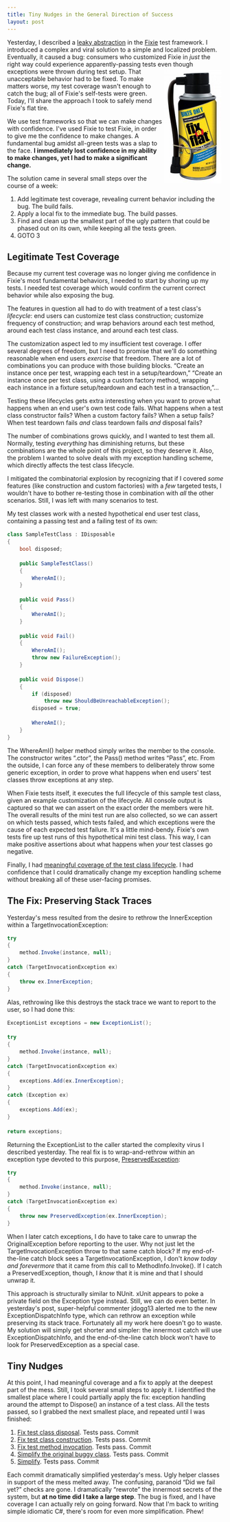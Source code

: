 ```yaml
---
title: Tiny Nudges in the General Direction of Success
layout: post
---
```

Yesterday, I described a [leaky abstraction](https://patrick.lioi.net/2013/08/07/the-leakiest-abstraction/) in the [Fixie](https://github.com/fixie/fixie) test framework. I introduced a complex and viral solution to a simple and localized problem. Eventually, it caused a bug: consumers who customized Fixie in _just_ the right way could experience apparently-passing tests even though exceptions were thrown during test setup. [<img src="/images/2013/08/fix-a-flat.png" alt="" title="fix-a-flat" width="133" height="264" style="float:right;margin:5px;" />](/images/2013/08/fix-a-flat.png)That unacceptable behavior had to be fixed. To make matters worse, my test coverage wasn't enough to catch the bug; all of Fixie's self-tests were green. Today, I'll share the approach I took to safely mend Fixie's flat tire.

We use test frameworks so that we can make changes with confidence. I've used Fixie to test Fixie, in order to give me the confidence to make changes. A fundamental bug amidst all-green tests was a slap to the face. **I immediately lost confidence in my ability to make changes, yet I had to make a significant change.**

The solution came in several small steps over the course of a week:

  1. Add legitimate test coverage, revealing current behavior including the bug. The build fails.
  2. Apply a local fix to the immediate bug. The build passes.
  3. Find and clean up the smallest part of the ugly pattern that could be phased out on its own, while keeping all the tests green.
  4. GOTO 3

## Legitimate Test Coverage

Because my current test coverage was no longer giving me confidence in Fixie's most fundamental behaviors, I needed to start by shoring up my tests. I needed test coverage which would confirm the current correct behavior while also exposing the bug.

The features in question all had to do with treatment of a test class's _lifecycle_: end users can customize test class construction; customize frequency of construction; and wrap behaviors around each test method, around each test class instance, and around each test class.

The customization aspect led to my insufficient test coverage. I offer several degrees of freedom, but I need to promise that we'll do something reasonable when end users _exercise_ that freedom. There are a lot of combinations you can produce with those building blocks. &#8220;Create an instance once per test, wrapping each test in a setup/teardown,&#8221; &#8220;Create an instance once per test class, using a custom factory method, wrapping each instance in a fixture setup/teardown and each test in a transaction,&#8221;&#8230;

Testing these lifecycles gets extra interesting when you want to prove what happens when an end user's own test code fails. What happens when a test class constructor fails? When a custom factory fails? When a setup fails? When test teardown fails _and_ class teardown fails _and_ disposal fails?

The number of combinations grows quickly, and I wanted to test them all. Normally, testing _everything_ has diminishing returns, but these combinations are the whole point of this project, so they deserve it. Also, the problem I wanted to solve deals with my exception handling scheme, which directly affects the test class lifecycle.

I mitigated the combinatorial explosion by recognizing that if I covered _some_ features (like construction and custom factories) with a _few_ targeted tests, I wouldn't have to bother re-testing those in combination with _all_ the other scenarios. Still, I was left with many scenarios to test.

My test classes work with a nested hypothetical end user test class, containing a passing test and a failing test of its own:

```cs
class SampleTestClass : IDisposable
{
    bool disposed;

    public SampleTestClass()
    {
        WhereAmI();
    }

    public void Pass()
    {
        WhereAmI();
    }

    public void Fail()
    {
        WhereAmI();
        throw new FailureException();
    }

    public void Dispose()
    {
        if (disposed)
            throw new ShouldBeUnreachableException();
        disposed = true;

        WhereAmI();
    }
}
```

The WhereAmI() helper method simply writes the member to the console. The constructor writes &#8220;.ctor&#8221;, the Pass() method writes &#8220;Pass&#8221;, etc. From the outside, I can force any of these members to deliberately throw some generic exception, in order to prove what happens when end users' test classes throw exceptions at any step.

When Fixie tests itself, it executes the full lifecycle of this sample test class, given an example customization of the lifecycle. All console output is captured so that we can assert on the exact order the members were hit. The overall results of the mini test run are also collected, so we can assert on which tests passed, which tests failed, and which exceptions were the cause of each expected test failure. It's a little mind-bendy. Fixie's own tests fire up test runs of this hypothetical mini test class. This way, I can make positive assertions about what happens when _your_ test classes go negative.

Finally, I had [meaningful coverage of the test class lifecycle](https://github.com/fixie/fixie/tree/d3cc2fd1e2092bbcdc464d172a8ca5344a175ec9/src/Fixie.Tests/Lifecycle). I had confidence that I could dramatically change my exception handling scheme without breaking all of these user-facing promises.

## The Fix: Preserving Stack Traces

Yesterday's mess resulted from the desire to rethrow the InnerException within a TargetInvocationException:

```cs
try
{
    method.Invoke(instance, null);
}
catch (TargetInvocationException ex)
{
    throw ex.InnerException;
}
```

Alas, rethrowing like this destroys the stack trace we want to report to the user, so I had done this:

```cs
ExceptionList exceptions = new ExceptionList();

try
{
    method.Invoke(instance, null);
}
catch (TargetInvocationException ex)
{
    exceptions.Add(ex.InnerException);
}
catch (Exception ex)
{
    exceptions.Add(ex);
}

return exceptions;
```

Returning the ExceptionList to the caller started the complexity virus I described yesterday. The real fix is to wrap-and-rethrow within an exception type devoted to this purpose, [PreservedException](https://github.com/fixie/fixie/blob/d3cc2fd1e2092bbcdc464d172a8ca5344a175ec9/src/Fixie/PreservedException.cs):

```cs
try
{
    method.Invoke(instance, null);
}
catch (TargetInvocationException ex)
{
    throw new PreservedException(ex.InnerException);
}
```

When I later catch exceptions, I do have to take care to unwrap the OriginalException before reporting to the user. Why not just let the TargetInvocationException throw to that same catch block? If my end-of-the-line catch block sees a TargetInvocationException, I don't _know today and forevermore_ that it came from _this_ call to MethodInfo.Invoke(). If I catch a PreservedException, though, I _know_ that it is mine and that I should unwrap it.

This approach is structurally similar to NUnit. xUnit appears to poke a private field on the Exception type instead. Still, we can do even better. In yesterday's post, super-helpful commenter jdogg13 alerted me to the new ExceptionDispatchInfo type, which can rethrow an exception while preserving its stack trace. Fortunately all my work here doesn't go to waste. My solution will simply get shorter and simpler: the innermost catch will use ExceptionDispatchInfo, and the end-of-the-line catch block won't have to look for PreservedException as a special case.

## Tiny Nudges

At this point, I had meaningful coverage and a fix to apply at the deepest part of the mess. Still, I took several small steps to apply it. I identified the smallest place where I could partially apply the fix: exception handling around the attempt to Dispose() an instance of a test class. All the tests passed, so I grabbed the next smallest place, and repeated until I was finished:

  1. [Fix test class disposal](https://github.com/fixie/fixie/commit/c9d8abce8cf662c0e394b4b80b76c33e8971a33c). Tests pass. Commit
  2. [Fix test class construction](https://github.com/fixie/fixie/commit/f0bc304b1a77725be08a0edf889806979dc89ae3). Tests pass. Commit
  3. [Fix test method invocation](https://github.com/fixie/fixie/commit/3c82276eb83a6b1f9bb0d643e544785d1ef21eeb). Tests pass. Commit
  4. [Simplify the original buggy class](https://github.com/fixie/fixie/commit/4535866daa271a84f08df84f3866f81e9c53153d). Tests pass. Commit
  5. [Simplify](https://github.com/fixie/fixie/commit/70383b1361346276e5b639d5b0b32f0a94eec0c9). Tests pass. Commit

Each commit dramatically simplified yesterday's mess. Ugly helper classes in support of the mess melted away. The confusing, paranoid &#8220;Did we fail yet?&#8221; checks are gone. I dramatically &#8220;rewrote&#8221; the innermost secrets of the system, but **at no time did I take a large step**. The bug is fixed, and I have coverage I can actually rely on going forward. Now that I'm back to writing simple idiomatic C#, there's room for even more simplification. Phew!